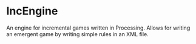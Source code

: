 # IncEngine
An engine for incremental games written in Processing. Allows for writing an emergent game by writing simple rules in an XML file.
